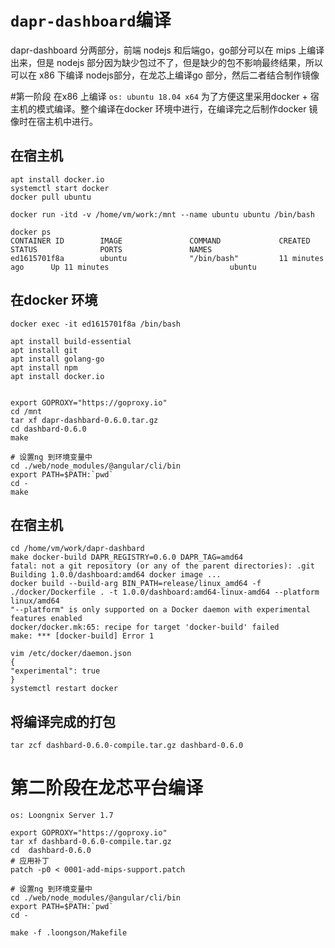 # `dapr-dashboard`编译
dapr-dashboard 分两部分，前端 nodejs 和后端go，go部分可以在 mips 上编译出来，但是 nodejs 部分因为缺少包过不了，但是缺少的包不影响最终结果，所以可以在 x86 下编译 nodejs部分，在龙芯上编译go 部分，然后二者结合制作镜像

#第一阶段 在x86 上编译
`os: ubuntu 18.04 x64`
为了方便这里采用docker + 宿主机的模式编译。整个编译在docker 环境中进行，在编译完之后制作docker 镜像时在宿主机中进行。

## 在宿主机
```
apt install docker.io
systemctl start docker
docker pull ubuntu

docker run -itd -v /home/vm/work:/mnt --name ubuntu ubuntu /bin/bash

docker ps
CONTAINER ID        IMAGE               COMMAND             CREATED             STATUS              PORTS               NAMES
ed1615701f8a        ubuntu              "/bin/bash"         11 minutes ago      Up 11 minutes                           ubuntu
```
## 在docker 环境
```
docker exec -it ed1615701f8a /bin/bash

apt install build-essential
apt install git
apt install golang-go
apt install npm
apt install docker.io


export GOPROXY="https://goproxy.io"
cd /mnt
tar xf dapr-dashbard-0.6.0.tar.gz
cd dashbard-0.6.0
make

# 设置ng 到环境变量中
cd ./web/node_modules/@angular/cli/bin
export PATH=$PATH:`pwd`
cd -
make
```

## 在宿主机
```
cd /home/vm/work/dapr-dashbard
make docker-build DAPR_REGISTRY=0.6.0 DAPR_TAG=amd64
fatal: not a git repository (or any of the parent directories): .git
Building 1.0.0/dashboard:amd64 docker image ...
docker build --build-arg BIN_PATH=release/linux_amd64 -f ./docker/Dockerfile . -t 1.0.0/dashboard:amd64-linux-amd64 --platform linux/amd64
"--platform" is only supported on a Docker daemon with experimental features enabled
docker/docker.mk:65: recipe for target 'docker-build' failed
make: *** [docker-build] Error 1

vim /etc/docker/daemon.json
{
"experimental": true
}
systemctl restart docker
```

## 将编译完成的打包
```
tar zcf dashbard-0.6.0-compile.tar.gz dashbard-0.6.0
```


# 第二阶段在龙芯平台编译
`os: Loongnix Server 1.7`

```
export GOPROXY="https://goproxy.io"
tar xf dashbard-0.6.0-compile.tar.gz 
cd  dashbard-0.6.0
# 应用补丁
patch -p0 < 0001-add-mips-support.patch

# 设置ng 到环境变量中
cd ./web/node_modules/@angular/cli/bin
export PATH=$PATH:`pwd`
cd -

make -f .loongson/Makefile
```

